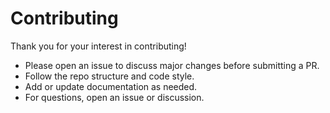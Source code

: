 # Contributing

Thank you for your interest in contributing!

- Please open an issue to discuss major changes before submitting a PR.
- Follow the repo structure and code style.
- Add or update documentation as needed.
- For questions, open an issue or discussion.
